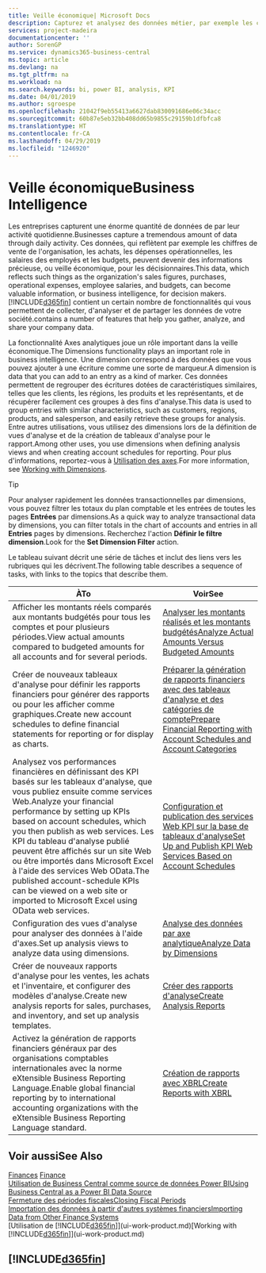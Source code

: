 ```yaml
---
title: Veille économique| Microsoft Docs
description: Capturez et analysez des données métier, par exemple les chiffres de vente de l'organisation, les achats, les dépenses opérationnelles, les salaires des employés et les budgets, peuvent être des informations précieuses, pour la veille économique ou pour les décisionnaires.
services: project-madeira
documentationcenter: ''
author: SorenGP
ms.service: dynamics365-business-central
ms.topic: article
ms.devlang: na
ms.tgt_pltfrm: na
ms.workload: na
ms.search.keywords: bi, power BI, analysis, KPI
ms.date: 04/01/2019
ms.author: sgroespe
ms.openlocfilehash: 21042f9eb55413a6627dab830091686e06c34acc
ms.sourcegitcommit: 60b87e5eb32bb408dd65b9855c29159b1dfbfca8
ms.translationtype: HT
ms.contentlocale: fr-CA
ms.lasthandoff: 04/29/2019
ms.locfileid: "1246920"
---
```

# <a name="business-intelligence"></a><span data-ttu-id="ba9db-103">Veille économique</span><span class="sxs-lookup"><span data-stu-id="ba9db-103">Business Intelligence</span></span>
<span data-ttu-id="ba9db-104">Les entreprises capturent une énorme quantité de données de par leur activité quotidienne.</span><span class="sxs-lookup"><span data-stu-id="ba9db-104">Businesses capture a tremendous amount of data through daily activity.</span></span> <span data-ttu-id="ba9db-105">Ces données, qui reflètent par exemple les chiffres de vente de l'organisation, les achats, les dépenses opérationnelles, les salaires des employés et les budgets, peuvent devenir des informations précieuse, ou veille économique, pour les décisionnaires.</span><span class="sxs-lookup"><span data-stu-id="ba9db-105">This data, which reflects such things as the organization's sales figures, purchases, operational expenses, employee salaries, and budgets, can become valuable information, or business intelligence, for decision makers.</span></span> [!INCLUDE[d365fin](includes/d365fin_md.md)] <span data-ttu-id="ba9db-106">contient un certain nombre de fonctionnalités qui vous permettent de collecter, d'analyser et de partager les données de votre société.</span><span class="sxs-lookup"><span data-stu-id="ba9db-106">contains a number of features that help you gather, analyze, and share your company data.</span></span>

<span data-ttu-id="ba9db-107">La fonctionnalité Axes analytiques joue un rôle important dans la veille économique.</span><span class="sxs-lookup"><span data-stu-id="ba9db-107">The Dimensions functionality plays an important role in business intelligence.</span></span> <span data-ttu-id="ba9db-108">Une dimension correspond à des données que vous pouvez ajouter à une écriture comme une sorte de marqueur.</span><span class="sxs-lookup"><span data-stu-id="ba9db-108">A dimension is data that you can add to an entry as a kind of marker.</span></span> <span data-ttu-id="ba9db-109">Ces données permettent de regrouper des écritures dotées de caractéristiques similaires, telles que les clients, les régions, les produits et les représentants, et de récupérer facilement ces groupes à des fins d'analyse.</span><span class="sxs-lookup"><span data-stu-id="ba9db-109">This data is used to group entries with similar characteristics, such as customers, regions, products, and salesperson, and easily retrieve these groups for analysis.</span></span> <span data-ttu-id="ba9db-110">Entre autres utilisations, vous utilisez des dimensions lors de la définition de vues d'analyse et de la création de tableaux d'analyse pour le rapport.</span><span class="sxs-lookup"><span data-stu-id="ba9db-110">Among other uses, you use dimensions  when defining analysis views and when creating account schedules for reporting.</span></span> <span data-ttu-id="ba9db-111">Pour plus d'informations, reportez-vous à [Utilisation des axes](finance-dimensions.md).</span><span class="sxs-lookup"><span data-stu-id="ba9db-111">For more information, see [Working with Dimensions](finance-dimensions.md).</span></span>

> [!TIP]
> <span data-ttu-id="ba9db-112">Pour analyser rapidement les données transactionnelles par dimensions, vous pouvez filtrer les totaux du plan comptable et les entrées de toutes les pages **Entrées** par dimensions.</span><span class="sxs-lookup"><span data-stu-id="ba9db-112">As a quick way to analyze transactional data by dimensions, you can filter totals in the chart of accounts and entries in all **Entries** pages by dimensions.</span></span> <span data-ttu-id="ba9db-113">Recherchez l'action **Définir le filtre dimension**.</span><span class="sxs-lookup"><span data-stu-id="ba9db-113">Look for the **Set Dimension Filter** action.</span></span>  

<span data-ttu-id="ba9db-114">Le tableau suivant décrit une série de tâches et inclut des liens vers les rubriques qui les décrivent.</span><span class="sxs-lookup"><span data-stu-id="ba9db-114">The following table describes a sequence of tasks, with links to the topics that describe them.</span></span>  

| <span data-ttu-id="ba9db-115">À</span><span class="sxs-lookup"><span data-stu-id="ba9db-115">To</span></span> | <span data-ttu-id="ba9db-116">Voir</span><span class="sxs-lookup"><span data-stu-id="ba9db-116">See</span></span> |
| --- | --- |
|<span data-ttu-id="ba9db-117">Afficher les montants réels comparés aux montants budgétés pour tous les comptes et pour plusieurs périodes.</span><span class="sxs-lookup"><span data-stu-id="ba9db-117">View actual amounts compared to budgeted amounts for all accounts and for several periods.</span></span>|[<span data-ttu-id="ba9db-118">Analyser les montants réalisés et les montants budgétés</span><span class="sxs-lookup"><span data-stu-id="ba9db-118">Analyze Actual Amounts Versus Budgeted Amounts</span></span>](bi-how-analyze-actual-versus-budget.md)|
|<span data-ttu-id="ba9db-119">Créer de nouveaux tableaux d'analyse pour définir les rapports financiers pour générer des rapports ou pour les afficher comme graphiques.</span><span class="sxs-lookup"><span data-stu-id="ba9db-119">Create new account schedules to define financial statements for reporting or for display as charts.</span></span>|[<span data-ttu-id="ba9db-120">Préparer la génération de rapports financiers avec des tableaux d'analyse et des catégories de compte</span><span class="sxs-lookup"><span data-stu-id="ba9db-120">Prepare Financial Reporting with Account Schedules and Account Categories</span></span>](bi-how-work-account-schedule.md)|
|<span data-ttu-id="ba9db-121">Analysez vos performances financières en définissant des KPI basés sur les tableaux d'analyse, que vous publiez ensuite comme services Web.</span><span class="sxs-lookup"><span data-stu-id="ba9db-121">Analyze your financial performance by setting up KPIs based on account schedules, which you then publish as web services.</span></span> <span data-ttu-id="ba9db-122">Les KPI du tableau d'analyse publié peuvent être affichés sur un site Web ou être importés dans Microsoft Excel à l'aide des services Web OData.</span><span class="sxs-lookup"><span data-stu-id="ba9db-122">The published account-schedule KPIs can be viewed on a web site or imported to Microsoft Excel using OData web services.</span></span>|[<span data-ttu-id="ba9db-123">Configuration et publication des services Web KPI sur la base de tableaux d'analyse</span><span class="sxs-lookup"><span data-stu-id="ba9db-123">Set Up and Publish KPI Web Services Based on Account Schedules</span></span>](bi-how-to-set-up-and-publish-kpi-web-services-based-on-account-schedules.md)|
|<span data-ttu-id="ba9db-124">Configuration des vues d'analyse pour analyser des données à l'aide d'axes.</span><span class="sxs-lookup"><span data-stu-id="ba9db-124">Set up analysis views to analyze data using dimensions.</span></span>|[<span data-ttu-id="ba9db-125">Analyse des données par axe analytique</span><span class="sxs-lookup"><span data-stu-id="ba9db-125">Analyze Data by Dimensions</span></span>](bi-how-analyze-data-dimension.md)|
|<span data-ttu-id="ba9db-126">Créer de nouveaux rapports d'analyse pour les ventes, les achats et l'inventaire, et configurer des modèles d'analyse.</span><span class="sxs-lookup"><span data-stu-id="ba9db-126">Create new analysis reports for sales, purchases, and inventory, and set up analysis templates.</span></span>|[<span data-ttu-id="ba9db-127">Créer des rapports d'analyse</span><span class="sxs-lookup"><span data-stu-id="ba9db-127">Create Analysis Reports</span></span>](bi-how-create-analysis-views-reports.md)|
|<span data-ttu-id="ba9db-128">Activez la génération de rapports financiers généraux par des organisations comptables internationales avec la norme eXtensible Business Reporting Language.</span><span class="sxs-lookup"><span data-stu-id="ba9db-128">Enable global financial reporting by to international accounting organizations with the eXtensible Business Reporting Language standard.</span></span>|[<span data-ttu-id="ba9db-129">Création de rapports avec XBRL</span><span class="sxs-lookup"><span data-stu-id="ba9db-129">Create Reports with XBRL</span></span>](bi-create-reports-with-xbrl.md)|

## <a name="see-also"></a><span data-ttu-id="ba9db-130">Voir aussi</span><span class="sxs-lookup"><span data-stu-id="ba9db-130">See Also</span></span>
<span data-ttu-id="ba9db-131">[Finances](finance.md)  </span><span class="sxs-lookup"><span data-stu-id="ba9db-131">[Finance](finance.md)  </span></span>  
[<span data-ttu-id="ba9db-132">Utilisation de Business Central comme source de données Power BI</span><span class="sxs-lookup"><span data-stu-id="ba9db-132">Using Business Central as a Power BI Data Source</span></span>](across-how-use-financials-data-source-powerbi.md)  
[<span data-ttu-id="ba9db-133">Fermeture des périodes fiscales</span><span class="sxs-lookup"><span data-stu-id="ba9db-133">Closing Fiscal Periods</span></span>](year-close-years-periods.md)  
[<span data-ttu-id="ba9db-134">Importation des données à partir d'autres systèmes financiers</span><span class="sxs-lookup"><span data-stu-id="ba9db-134">Importing Data from Other Finance Systems</span></span>](across-import-data-configuration-packages.md)  
<span data-ttu-id="ba9db-135">[Utilisation de [!INCLUDE[d365fin](includes/d365fin_md.md)]](ui-work-product.md)</span><span class="sxs-lookup"><span data-stu-id="ba9db-135">[Working with [!INCLUDE[d365fin](includes/d365fin_md.md)]](ui-work-product.md)</span></span>

## [!INCLUDE[d365fin](includes/free_trial_md.md)]  
